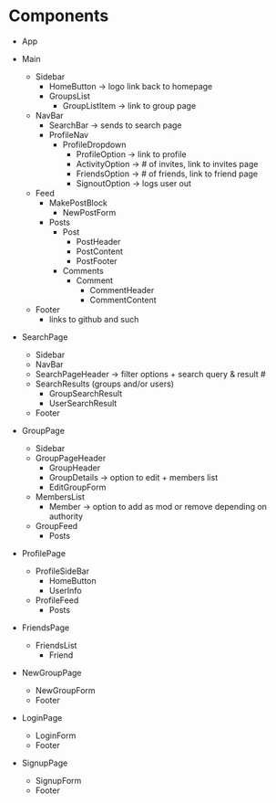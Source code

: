 
# Components

 * App
 * Main
    * Sidebar
        - HomeButton -> logo link back to homepage
        - GroupsList
            - GroupListItem -> link to group page
    * NavBar
        - SearchBar -> sends to search page
        - ProfileNav
            - ProfileDropdown
                - ProfileOption -> link to profile
                - ActivityOption -> # of invites, link to invites page
                - FriendsOption -> # of friends, link to friend page
                - SignoutOption -> logs user out
    * Feed
        - MakePostBlock
            - NewPostForm
        - Posts
            - Post
                - PostHeader
                - PostContent
                - PostFooter
            - Comments
                - Comment
                    - CommentHeader
                    - CommentContent
    * Footer
        - links to github and such

* SearchPage
    * Sidebar
    * NavBar
    * SearchPageHeader -> filter options + search query & result #
    * SearchResults (groups and/or users)
        - GroupSearchResult
        - UserSearchResult
    * Footer

* GroupPage
    * Sidebar
    * GroupPageHeader
        - GroupHeader
        - GroupDetails -> option to edit + members list
        - EditGroupForm
    * MembersList
        - Member -> option to add as mod or remove depending on authority
    * GroupFeed
        - Posts

* ProfilePage
    * ProfileSideBar
        - HomeButton
        - UserInfo
    * ProfileFeed
        - Posts

* FriendsPage
    * FriendsList
        - Friend

* NewGroupPage
    * NewGroupForm
    * Footer

* LoginPage
    * LoginForm
    * Footer

* SignupPage
    * SignupForm
    * Footer